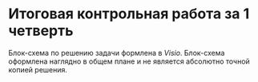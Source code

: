 # Итоговая контрольная работа за 1 четверть

 Блок-схема по решению задачи формлена в *Visio*. Блок-схема оформлена наглядно в общем плане и не является абсолютно точной копией решения.